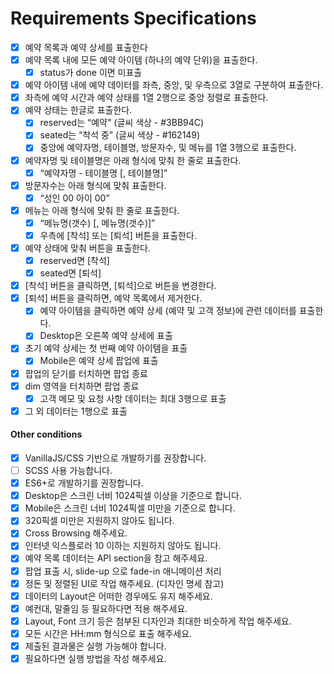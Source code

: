# Requirements Specifications

- [x] 예약 목록과 예약 상세를 표출한다
- [x] 예약 목록 내에 모든 예약 아이템 (하나의 예약 단위)을 표출한다.
  - [x] status가 done 이면 미표출
- [x] 예약 아이템 내에 예약 데이터를 좌측, 중앙, 및 우측으로 3열로 구분하여 표출한다.
- [x] 좌측에 예약 시간과 예약 상태를 1열 2행으로 중앙 정렬로 표출한다.
- [x] 예약 상태는 한글로 표출한다.
  - [x] reserved는 “예약" (글씨 색상 - #3BB94C)
  - [x] seated는 “착석 중” (글씨 색상 - #162149)
  - [x] 중앙에 예약자명, 테이블명, 방문자수, 및 메뉴를 1열 3행으로 표출한다.
- [x] 예약자명 및 테이블명은 아래 형식에 맞춰 한 줄로 표출한다.
  - [x] “예약자명 - 테이블명 [, 테이블명]”
- [x] 방문자수는 아래 형식에 맞춰 표출한다.
  - [x] “성인 00 아이 00”
- [x] 메뉴는 아래 형식에 맞춰 한 줄로 표출한다.
  - [x] “메뉴명(갯수) [, 메뉴명(갯수)]”
  - [x] 우측에 [착석] 또는 [퇴석] 버튼을 표출한다.
- [x] 예약 상태에 맞춰 버튼을 표출한다.
  - [x] reserved면 [착석]
  - [x] seated면 [퇴석]
- [x] [착석] 버튼을 클릭하면, [퇴석]으로 버튼을 변경한다.
- [x] [퇴석] 버튼을 클릭하면, 예약 목록에서 제거한다.
  - [x] 예약 아이템을 클릭하면 예약 상세 (예약 및 고객 정보)에 관련 데이터를 표출한다.
  - [x] Desktop은 오른쪽 예약 상세에 표출
- [x] 초기 예약 상세는 첫 번째 예약 아이템을 표출
  - [x] Mobile은 예약 상세 팝업에 표출
- [x] 팝업의 닫기를 터치하면 팝업 종료
- [x] dim 영역을 터치하면 팝업 종료
  - [x] 고객 메모 및 요청 사항 데이터는 최대 3행으로 표출
- [x] 그 외 데이터는 1행으로 표출

#### Other conditions

- [x] VanillaJS/CSS 기반으로 개발하기를 권장합니다.
- [ ] SCSS 사용 가능합니다.
- [x] ES6+로 개발하기를 권장합니다.
- [x] Desktop은 스크린 너비 1024픽셀 이상을 기준으로 합니다.
- [x] Mobile은 스크린 너비 1024픽셀 미만을 기준으로 합니다.
- [x] 320픽셀 미만은 지원하지 않아도 됩니다.
- [x] Cross Browsing 해주세요.
- [x] 인터넷 익스플로러 10 이하는 지원하지 않아도 됩니다.
- [x] 예약 목록 데이터는 API section을 참고 해주세요.
- [x] 팝업 표출 시, slide-up 으로 fade-in 애니메이션 처리
- [x] 정돈 및 정렬된 UI로 작업 해주세요. (디자인 명세 참고)
- [x] 데이터의 Layout은 어떠한 경우에도 유지 해주세요.
- [x] 예컨대, 말줄임 등 필요하다면 적용 해주세요.
- [x] Layout, Font 크기 등은 첨부된 디자인과 최대한 비슷하게 작업 해주세요.
- [x] 모든 시간은 HH:mm 형식으로 표출 해주세요.
- [x] 제출된 결과물은 실행 가능해야 합니다.
- [x] 필요하다면 실행 방법을 작성 해주세요.

